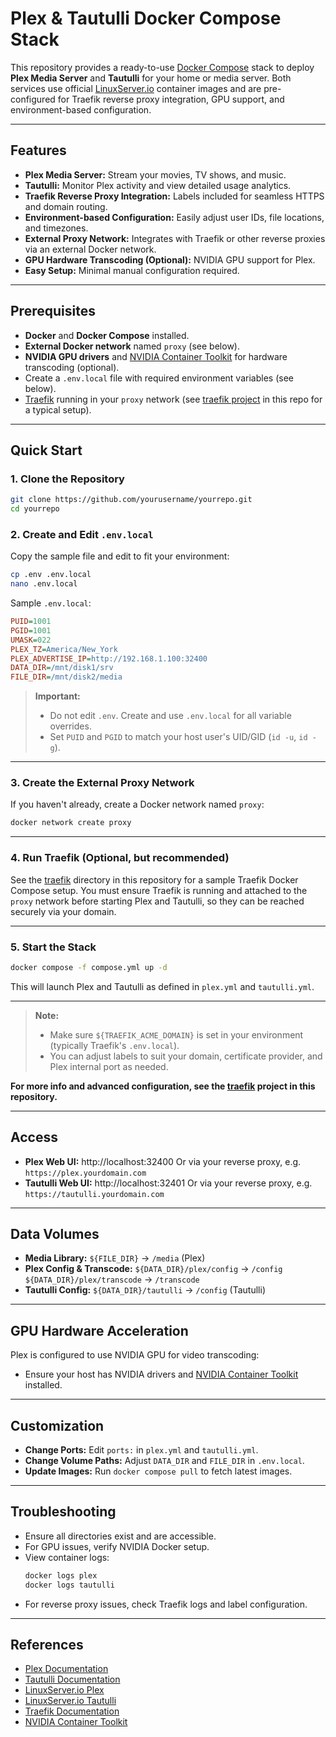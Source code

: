 # Plex & Tautulli Docker Compose Stack

This repository provides a ready-to-use [Docker Compose](https://docs.docker.com/compose/) stack to deploy **Plex Media Server** and **Tautulli** for your home or media server. Both services use official [LinuxServer.io](https://www.linuxserver.io/) container images and are pre-configured for Traefik reverse proxy integration, GPU support, and environment-based configuration.

---

## Features

- **Plex Media Server:** Stream your movies, TV shows, and music.
- **Tautulli:** Monitor Plex activity and view detailed usage analytics.
- **Traefik Reverse Proxy Integration:** Labels included for seamless HTTPS and domain routing.
- **Environment-based Configuration:** Easily adjust user IDs, file locations, and timezones.
- **External Proxy Network:** Integrates with Traefik or other reverse proxies via an external Docker network.
- **GPU Hardware Transcoding (Optional):** NVIDIA GPU support for Plex.
- **Easy Setup:** Minimal manual configuration required.

---

## Prerequisites

- **Docker** and **Docker Compose** installed.
- **External Docker network** named `proxy` (see below).
- **NVIDIA GPU drivers** and [NVIDIA Container Toolkit](https://docs.nvidia.com/datacenter/cloud-native/container-toolkit/install-guide.html) for hardware transcoding (optional).
- Create a `.env.local` file with required environment variables (see below).
- [Traefik](https://doc.traefik.io/traefik/) running in your `proxy` network (see [traefik project](./traefik) in this repo for a typical setup).

---

## Quick Start

### 1. Clone the Repository

```sh
git clone https://github.com/yourusername/yourrepo.git
cd yourrepo
```

### 2. Create and Edit `.env.local`

Copy the sample file and edit to fit your environment:

```sh
cp .env .env.local
nano .env.local
```

Sample `.env.local`:
```ini
PUID=1001
PGID=1001
UMASK=022
PLEX_TZ=America/New_York
PLEX_ADVERTISE_IP=http://192.168.1.100:32400
DATA_DIR=/mnt/disk1/srv
FILE_DIR=/mnt/disk2/media
```

> **Important:**
> - Do not edit `.env`. Create and use `.env.local` for all variable overrides.
> - Set `PUID` and `PGID` to match your host user's UID/GID (`id -u`, `id -g`).

---

### 3. Create the External Proxy Network

If you haven't already, create a Docker network named `proxy`:

```sh
docker network create proxy
```

---

### 4. Run Traefik (Optional, but recommended)

See the [traefik](./traefik) directory in this repository for a sample Traefik Docker Compose setup.
You must ensure Traefik is running and attached to the `proxy` network before starting Plex and Tautulli, so they can be reached securely via your domain.

---

### 5. Start the Stack

```sh
docker compose -f compose.yml up -d
```

This will launch Plex and Tautulli as defined in `plex.yml` and `tautulli.yml`.

---

> **Note:**
> - Make sure `${TRAEFIK_ACME_DOMAIN}` is set in your environment (typically Traefik's `.env.local`).
> - You can adjust labels to suit your domain, certificate provider, and Plex internal port as needed.

**For more info and advanced configuration, see the [traefik](./traefik) project in this repository.**

---

## Access

- **Plex Web UI:**
  http://localhost:32400
  Or via your reverse proxy, e.g. `https://plex.yourdomain.com`
- **Tautulli Web UI:**
  http://localhost:32401
  Or via your reverse proxy, e.g. `https://tautulli.yourdomain.com`

---

## Data Volumes

- **Media Library:**
  `${FILE_DIR}` → `/media` (Plex)
- **Plex Config & Transcode:**
  `${DATA_DIR}/plex/config` → `/config`
  `${DATA_DIR}/plex/transcode` → `/transcode`
- **Tautulli Config:**
  `${DATA_DIR}/tautulli` → `/config` (Tautulli)

---

## GPU Hardware Acceleration

Plex is configured to use NVIDIA GPU for video transcoding:

- Ensure your host has NVIDIA drivers and [NVIDIA Container Toolkit](https://docs.nvidia.com/datacenter/cloud-native/container-toolkit/install-guide.html) installed.

---

## Customization

- **Change Ports:**
  Edit `ports:` in `plex.yml` and `tautulli.yml`.
- **Change Volume Paths:**
  Adjust `DATA_DIR` and `FILE_DIR` in `.env.local`.
- **Update Images:**
  Run `docker compose pull` to fetch latest images.

---

## Troubleshooting

- Ensure all directories exist and are accessible.
- For GPU issues, verify NVIDIA Docker setup.
- View container logs:
  ```sh
  docker logs plex
  docker logs tautulli
  ```
- For reverse proxy issues, check Traefik logs and label configuration.

---

## References

- [Plex Documentation](https://support.plex.tv/)
- [Tautulli Documentation](https://github.com/Tautulli/Tautulli)
- [LinuxServer.io Plex](https://docs.linuxserver.io/images/docker-plex)
- [LinuxServer.io Tautulli](https://docs.linuxserver.io/images/docker-tautulli)
- [Traefik Documentation](https://doc.traefik.io/traefik/)
- [NVIDIA Container Toolkit](https://docs.nvidia.com/datacenter/cloud-native/container-toolkit/install-guide.html)
